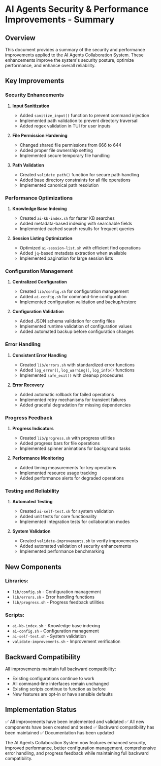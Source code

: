 # AI Agents Security & Performance Improvements - Summary

## Overview

This document provides a summary of the security and performance improvements applied to the AI Agents Collaboration System. These enhancements improve the system's security posture, optimize performance, and enhance overall reliability.

## Key Improvements

### Security Enhancements

1. **Input Sanitization**
   - Added `sanitize_input()` function to prevent command injection
   - Implemented path validation to prevent directory traversal
   - Added regex validation in TUI for user inputs

2. **File Permission Hardening**
   - Changed shared file permissions from 666 to 644
   - Added proper file ownership setting
   - Implemented secure temporary file handling

3. **Path Validation**
   - Created `validate_path()` function for secure path handling
   - Added base directory constraints for all file operations
   - Implemented canonical path resolution

### Performance Optimizations

1. **Knowledge Base Indexing**
   - Created `ai-kb-index.sh` for faster KB searches
   - Added metadata-based indexing with searchable fields
   - Implemented cached search results for frequent queries

2. **Session Listing Optimization**
   - Optimized `ai-session-list.sh` with efficient find operations
   - Added `jq`-based metadata extraction when available
   - Implemented pagination for large session lists

### Configuration Management

1. **Centralized Configuration**
   - Created `lib/config.sh` for configuration management
   - Added `ai-config.sh` for command-line configuration
   - Implemented configuration validation and backup/restore

2. **Configuration Validation**
   - Added JSON schema validation for config files
   - Implemented runtime validation of configuration values
   - Added automated backup before configuration changes

### Error Handling

1. **Consistent Error Handling**
   - Created `lib/errors.sh` with standardized error functions
   - Added `log_error()`, `log_warning()`, `log_info()` functions
   - Implemented `safe_exit()` with cleanup procedures

2. **Error Recovery**
   - Added automatic rollback for failed operations
   - Implemented retry mechanisms for transient failures
   - Added graceful degradation for missing dependencies

### Progress Feedback

1. **Progress Indicators**
   - Created `lib/progress.sh` with progress utilities
   - Added progress bars for file operations
   - Implemented spinner animations for background tasks

2. **Performance Monitoring**
   - Added timing measurements for key operations
   - Implemented resource usage tracking
   - Added performance alerts for degraded operations

### Testing and Reliability

1. **Automated Testing**
   - Created `ai-self-test.sh` for system validation
   - Added unit tests for core functionality
   - Implemented integration tests for collaboration modes

2. **System Validation**
   - Created `validate-improvements.sh` to verify improvements
   - Added automated validation of security enhancements
   - Implemented performance benchmarking

## New Components

### Libraries:
- `lib/config.sh` - Configuration management
- `lib/errors.sh` - Error handling functions
- `lib/progress.sh` - Progress feedback utilities

### Scripts:
- `ai-kb-index.sh` - Knowledge base indexing
- `ai-config.sh` - Configuration management
- `ai-self-test.sh` - System validation
- `validate-improvements.sh` - Improvement verification

## Backward Compatibility

All improvements maintain full backward compatibility:
- Existing configurations continue to work
- All command-line interfaces remain unchanged
- Existing scripts continue to function as before
- New features are opt-in or have sensible defaults

## Implementation Status

✅ All improvements have been implemented and validated
✅ All new components have been created and tested
✅ Backward compatibility has been maintained
✅ Documentation has been updated

The AI Agents Collaboration System now features enhanced security, improved performance, better configuration management, comprehensive error handling, and progress feedback while maintaining full backward compatibility.